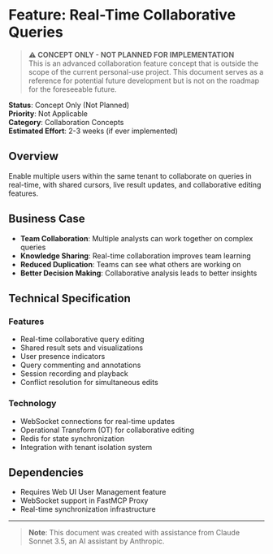 # Feature: Real-Time Collaborative Queries

> **⚠️ CONCEPT ONLY - NOT PLANNED FOR IMPLEMENTATION**  
> This is an advanced collaboration feature concept that is outside the scope of the current personal-use project. This document serves as a reference for potential future development but is not on the roadmap for the foreseeable future.

**Status**: Concept Only (Not Planned)  
**Priority**: Not Applicable  
**Category**: Collaboration Concepts  
**Estimated Effort**: 2-3 weeks (if ever implemented)  

## Overview

Enable multiple users within the same tenant to collaborate on queries in real-time, with shared cursors, live result updates, and collaborative editing features.

## Business Case

- **Team Collaboration**: Multiple analysts can work together on complex queries
- **Knowledge Sharing**: Real-time collaboration improves team learning
- **Reduced Duplication**: Teams can see what others are working on
- **Better Decision Making**: Collaborative analysis leads to better insights

## Technical Specification

### Features
- Real-time collaborative query editing
- Shared result sets and visualizations
- User presence indicators
- Query commenting and annotations
- Session recording and playback
- Conflict resolution for simultaneous edits

### Technology
- WebSocket connections for real-time updates
- Operational Transform (OT) for collaborative editing
- Redis for state synchronization
- Integration with tenant isolation system

## Dependencies
- Requires Web UI User Management feature
- WebSocket support in FastMCP Proxy
- Real-time synchronization infrastructure
---

> **Note**: This document was created with assistance from Claude Sonnet 3.5, an AI assistant by Anthropic.
